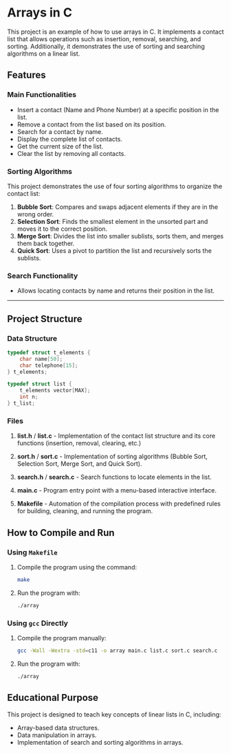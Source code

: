 # Arrays in C

This project is an example of how to use arrays in C. It implements a contact list that allows operations such as insertion, removal, searching, and sorting. Additionally, it demonstrates the use of sorting and searching algorithms on a linear list.  

## Features  

### Main Functionalities  
- Insert a contact (Name and Phone Number) at a specific position in the list.  
- Remove a contact from the list based on its position.  
- Search for a contact by name.  
- Display the complete list of contacts.  
- Get the current size of the list.  
- Clear the list by removing all contacts.  

### Sorting Algorithms  
This project demonstrates the use of four sorting algorithms to organize the contact list:  
1. **Bubble Sort**: Compares and swaps adjacent elements if they are in the wrong order.  
2. **Selection Sort**: Finds the smallest element in the unsorted part and moves it to the correct position.  
3. **Merge Sort**: Divides the list into smaller sublists, sorts them, and merges them back together.  
4. **Quick Sort**: Uses a pivot to partition the list and recursively sorts the sublists.  

### Search Functionality  
- Allows locating contacts by name and returns their position in the list.  

---

## Project Structure  

### Data Structure  
```c
typedef struct t_elements {  
    char name[50];  
    char telephone[15];  
} t_elements;

typedef struct list {
    t_elements vector[MAX];
    int n;
} t_list; 
```

### Files  

1. **list.h** / **list.c** - Implementation of the contact list structure and its core functions (insertion, removal, clearing, etc.)

2. **sort.h** / **sort.c** - Implementation of sorting algorithms (Bubble Sort, Selection Sort, Merge Sort, and Quick Sort).  

3. **search.h** / **search.c** - Search functions to locate elements in the list.  

4. **main.c** - Program entry point with a menu-based interactive interface.

5. **Makefile** - Automation of the compilation process with predefined rules for building, cleaning, and running the program.  

## How to Compile and Run  

### Using `Makefile`  
1. Compile the program using the command:  
    ```bash
    make
    ```

2. Run the program with:
    ```bash
    ./array
    ```
### Using `gcc` Directly
1. Compile the program manually:
    ```bash
    gcc -Wall -Wextra -std=c11 -o array main.c list.c sort.c search.c
    ```

2. Run the program with:
    ```bash
    ./array
    ```

## Educational Purpose

This project is designed to teach key concepts of linear lists in C, including:

- Array-based data structures.
- Data manipulation in arrays.
- Implementation of search and sorting algorithms in arrays.
